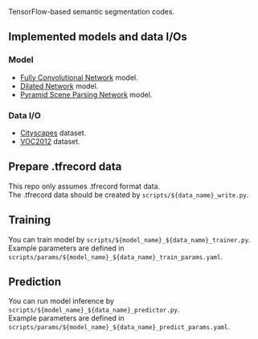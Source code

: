 TensorFlow-based semantic segmentation codes.

## Implemented models and data I/Os

### Model
- [Fully Convolutional Network](https://arxiv.org/abs/1411.4038) model.
- [Dilated Network](https://arxiv.org/abs/1511.07122) model.
- [Pyramid Scene Parsing Network](https://arxiv.org/abs/1612.01105) model.

### Data I/O
- [Cityscapes](https://www.cityscapes-dataset.com/) dataset.
- [VOC2012](http://host.robots.ox.ac.uk/pascal/VOC/voc2012/) dataset.

## Prepare .tfrecord data
This repo only assumes .tfrecord format data.  
The .tfrecord data should be created by `scripts/${data_name}_write.py`.  

## Training
You can train model by `scripts/${model_name}_${data_name}_trainer.py`.  
Example parameters are defined in `scripts/params/${model_name}_${data_name}_train_params.yaml`.  

## Prediction
You can run model inference by `scripts/${model_name}_${data_name}_predictor.py`.  
Example parameters are defined in `scripts/params/${model_name}_${data_name}_predict_params.yaml`.  
